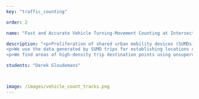```yaml
---
key: "traffic_counting"

order: 2

name: "Fast and Accurate Vehicle Turning-Movement Counting at Intersections and Along Roadways"

description: "<p>Proliferation of shared urban mobility devices (SUMDs), particularly dockless e-scooters, has created opportunities for users desiring efficient, short trips. Simultaneously, these devices have raised management challenges for cities and regulators in terms of safety, infrastructure, and parking. There is a need in some high-demand areas for dedicated parking locations for dockless e-scooters and other devices.</p>
<p>We use the data generated by SUMD trips for establishing locations of parking facilities and assessing their required capacity and anticipated utilization. The problem objective is: find locations for a given number of parking facilities that maximize the number of trips that could reasonably be ended and parked at these facilities. Posed another way, what is the minimum number and best locations of parking facilities needed to cover a desired portion of trips at these facilities?</p>
<p>We find areas of high-density trip destination points using unsupervised machine learning algorithms to serve as parking locations. The dwell time of each device is used to estimate the number of devices parked in a location over time and the necessary capacity of the parking facility. We test these methods on scooter data totalling approximately 100,000 trips at Vanderbilt University. DBSCAN is the most effective algorithm tested for determining high-performing parking locations. A selection of 19 parking locations, is enough to capture roughly 25% of all trips in the dataset. The vast majority of parking facilities found require a mean capacity of 6 scooters when sized for the 98th percentile observed demand.</p>"

students: "Derek Gloudemans"



image: /images/vehicle_count_tracks.png
---
```

